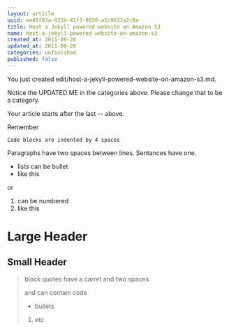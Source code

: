 ```yaml
---
layout: article
uuid: ee45f83a-033d-41f3-9030-a1c9632a2c8a
title: Host a Jekyll powered website on Amazon S3
name: host-a-jekyll-powered-website-on-amazon-s3
created_at: 2011-09-28
updated_at: 2011-09-28
categories: unfinished
published: false
---
```


You just created edit/host-a-jekyll-powered-website-on-amazon-s3.md.

Notice the UPDATED ME in the categories above.
Please change that to be a category.

Your article starts after the last -- above.


Remember
    
    Code blocks are indented by 4 spaces

Paragraphs have two spaces between lines.
Sentances have one.

  * lists can be bullet
  * like this

or

  1. can be numbered
  2. like this

Large Header
====

Small Header
----

>  block quotes have
>  a carret and two spaces
>
>    and can contain code
>
>  * bullets
>
>  1. etc
